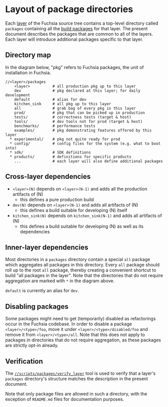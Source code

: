 # Layout of package directories

Each [layer](/development/source_code/layers.md) of the Fuchsia source tree
contains a top-level directory called `packages` containing all the
[build packages](packages.md) for that layer. The present document describes
the packages that are common to all of the layers. Each layer will introduce
additional packages specific to that layer.

## Directory map

In the diagram below, "pkg" refers to Fuchsia packages, the unit of installation
in Fuchsia.

```
//<layer>/packages
    <layer>          # all production pkg up to this layer
    dev              # pkg declared at this layer; for daily development
    default          # alias for dev
    kitchen_sink     # all pkg up to this layer
    all              # grab bag of every pkg in this layer
    prod/            # pkg that can be picked up in production
    tests/           # correctness tests (target & host)
    tools/           # dev tools not for prod (target & host)
    benchmarks/      # performance tests
    examples/        # pkg demonstrating features offered by this layer
  * experimental/    # pkg not quite ready for prod
  * config/          # config files for the system (e.g. what to boot into)
  * sdk/             # SDK definitions
  * products/        # definitions for specific products
    ...              # each layer will also define additional packages
```

## Cross-layer dependencies

- `<layer>(N)` depends on `<layer>(N-1)` and adds all the production artifacts
  of (N)
  - this defines a pure production build
- `dev(N)` depends on `<layer>(N-1)` and adds all artifacts of (N)
  - this defines a build suitable for developing (N) itself
- `kitchen_sink(N)` depends on `kitchen_sink(N-1)` and adds all artifacts of (N)
  - this defines a build suitable for developing (N) as well as its dependencies

## Inner-layer dependencies

Most directories in a `packages` directory contain a special `all` package which
aggregates all packages in this directory. Every `all` package should roll up to
the root `all` package, thereby creating a convenient shortcut to build "all
packages in the layer".
Note that the directories that do not require aggregation are marked with `*` in
the diagram above.

`default` is currently an alias for `dev`.

## Disabling packages

Some packages might need to get (temporarily) disabled as refactorings occur in
the Fuchsia codebase. In order to disable a package `<layer>/<type>/foo`, move
it under `<layer>/<type>/disabled/foo` and remove it from `<layer>/<type>/all`.
Note that this does not apply to packages in directories that do not require
aggregation, as these packages are strictly opt-in already.

## Verification

The [`//scripts/packages/verify_layer`][verify-layer] tool is used to verify
that a layer's `packages` directory's structure matches the description in the
present document.

Note that only package files are allowed in such a directory, with the exception
of `README.md` files for documentation purposes.

[verify-layer]: https://fuchsia.googlesource.com/scripts/+/master/packages/README.md
